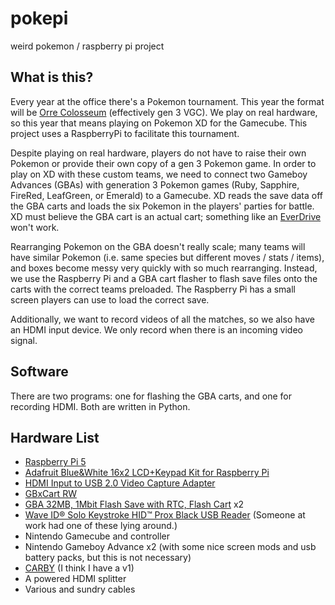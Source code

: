 # pokepi
weird pokemon / raspberry pi project

## What is this?
Every year at the office there's a Pokemon tournament. This year the format will be [Orre Colosseum](https://www.smogon.com/forums/threads/orre-colosseum-now-playable.3698894/) (effectively gen 3 VGC). We play on real hardware, so this year that means playing on Pokemon XD for the Gamecube. This project uses a RaspberryPi to facilitate this tournament.

Despite playing on real hardware, players do not have to raise their own Pokemon or provide their own copy of a gen 3 Pokemon game. In order to play on XD with these custom teams, we need to connect two Gameboy Advances (GBAs) with generation 3 Pokemon games (Ruby, Sapphire, FireRed, LeafGreen, or Emerald) to a Gamecube. XD reads the save data off the GBA carts and loads the six Pokemon in the players' parties for battle. XD must believe the GBA cart is an actual cart; something like an [EverDrive](https://krikzz.com/our-products/cartridges/everdrive-gba-mini.html) won't work.

Rearranging Pokemon on the GBA doesn't really scale; many teams will have similar Pokemon (i.e. same species but different moves / stats / items), and boxes become messy very quickly with so much rearranging. Instead, we use the Raspberry Pi and a GBA cart flasher to flash save files onto the carts with the correct teams preloaded. The Raspberry Pi has a small screen players can use to load the correct save.

Additionally, we want to record videos of all the matches, so we also have an HDMI input device. We only record when there is an incoming video signal.

## Software
There are two programs: one for flashing the GBA carts, and one for recording HDMI. Both are written in Python.

## Hardware List
* [Raspberry Pi 5](https://www.raspberrypi.com/products/raspberry-pi-5/)
* [Adafruit Blue&White 16x2 LCD+Keypad Kit for Raspberry Pi](https://www.adafruit.com/product/1115)
* [HDMI Input to USB 2.0 Video Capture Adapter](https://www.adafruit.com/product/4669)
* [GBxCart RW](https://www.gbxcart.com/)
* [GBA 32MB, 1Mbit Flash Save with RTC, Flash Cart](https://shop.insidegadgets.com/product/gba-32mb-1mbit-flash-save-with-rtc-flash-cart-works-with-pokemon-games/) x2
* [Wave ID® Solo Keystroke HID™ Prox Black USB Reader](https://www.rfideas.com/products/readers/single-frequency/wave-id-solo) (Someone at work had one of these lying around.)
* Nintendo Gamecube and controller
* Nintendo Gameboy Advance x2 (with some nice screen mods and usb battery packs, but this is not necessary)
* [CARBY](https://insurrectionindustries.com/product/carby-v2/) (I think I have a v1)
* A powered HDMI splitter
* Various and sundry cables
